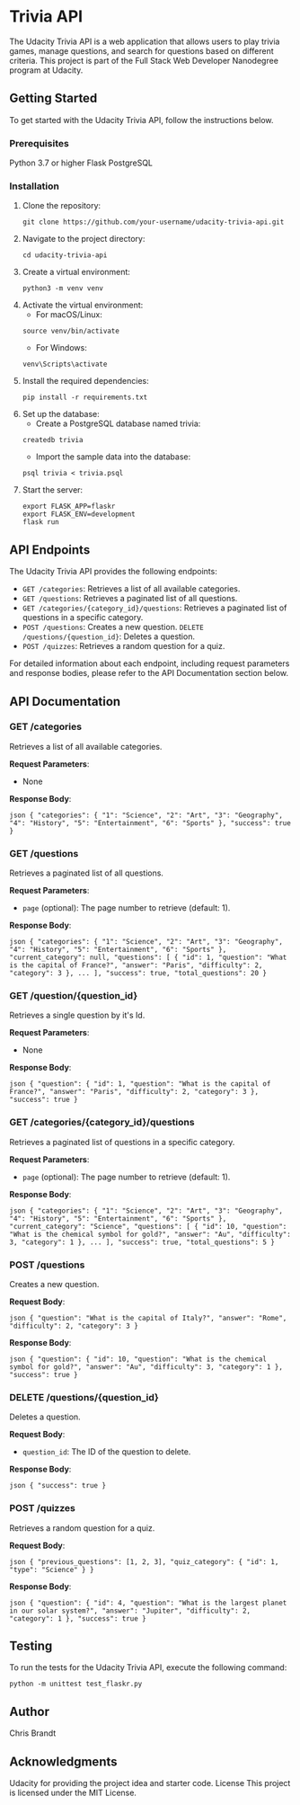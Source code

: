 # Trivia API

The Udacity Trivia API is a web application that allows users to play trivia games, manage questions, and search for questions based on different criteria. This project is part of the Full Stack Web Developer Nanodegree program at Udacity.

## Getting Started
To get started with the Udacity Trivia API, follow the instructions below.

### Prerequisites
Python 3.7 or higher
Flask
PostgreSQL

### Installation
1. Clone the repository:
    ```
    git clone https://github.com/your-username/udacity-trivia-api.git
    ```
1. Navigate to the project directory:
    ```
    cd udacity-trivia-api
    ```
1. Create a virtual environment:
    ```
    python3 -m venv venv
    ```
1. Activate the virtual environment:
    - For macOS/Linux:
    ```
    source venv/bin/activate
    ```
    - For Windows:
    ```
    venv\Scripts\activate
    ```
1. Install the required dependencies:
    ```
    pip install -r requirements.txt
    ```
1. Set up the database:
    - Create a PostgreSQL database named trivia:
    ```
    createdb trivia
    ```
    - Import the sample data into the database:
    ```
    psql trivia < trivia.psql
    ```
1. Start the server:
    ```
    export FLASK_APP=flaskr
    export FLASK_ENV=development
    flask run
    ```
## API Endpoints
The Udacity Trivia API provides the following endpoints:

* `GET /categories`: Retrieves a list of all available categories.
* `GET /questions`: Retrieves a paginated list of all questions.
* `GET /categories/{category_id}/questions`: Retrieves a paginated list of questions in a specific category.
* `POST /questions`: Creates a new question.
`DELETE /questions/{question_id}`: Deletes a question.
* `POST /quizzes`: Retrieves a random question for a quiz.

For detailed information about each endpoint, including request parameters and response bodies, please refer to the API Documentation section below.

## API Documentation
### GET /categories
Retrieves a list of all available categories.

**Request Parameters**: 
* None

**Response Body**: 
```
json { "categories": { "1": "Science", "2": "Art", "3": "Geography", "4": "History", "5": "Entertainment", "6": "Sports" }, "success": true }
```

### GET /questions
Retrieves a paginated list of all questions.

**Request Parameters**:
* `page` (optional): The page number to retrieve (default: 1).

**Response Body**: 
```
json { "categories": { "1": "Science", "2": "Art", "3": "Geography", "4": "History", "5": "Entertainment", "6": "Sports" }, "current_category": null, "questions": [ { "id": 1, "question": "What is the capital of France?", "answer": "Paris", "difficulty": 2, "category": 3 }, ... ], "success": true, "total_questions": 20 }
```

### GET /question/{question_id}
Retrieves a single question by it's Id.

**Request Parameters**:
* None

**Response Body**: 
```
json { "question": { "id": 1, "question": "What is the capital of France?", "answer": "Paris", "difficulty": 2, "category": 3 }, "success": true }
```

### GET /categories/{category_id}/questions
Retrieves a paginated list of questions in a specific category.

**Request Parameters**:
* `page` (optional): The page number to retrieve (default: 1).

**Response Body**: 
```
json { "categories": { "1": "Science", "2": "Art", "3": "Geography", "4": "History", "5": "Entertainment", "6": "Sports" }, "current_category": "Science", "questions": [ { "id": 10, "question": "What is the chemical symbol for gold?", "answer": "Au", "difficulty": 3, "category": 1 }, ... ], "success": true, "total_questions": 5 }
```

### POST /questions
Creates a new question.

**Request Body**:
```
json { "question": "What is the capital of Italy?", "answer": "Rome", "difficulty": 2, "category": 3 }
```

**Response Body**: 
```
json { "question": { "id": 10, "question": "What is the chemical symbol for gold?", "answer": "Au", "difficulty": 3, "category": 1 }, "success": true }
```

### DELETE /questions/{question_id}
Deletes a question.

**Request Body**:
* `question_id`: The ID of the question to delete.

**Response Body**: 
```
json { "success": true }
```

### POST /quizzes
Retrieves a random question for a quiz.

**Request Body**:
```
json { "previous_questions": [1, 2, 3], "quiz_category": { "id": 1, "type": "Science" } }
```

**Response Body**: 
```
json { "question": { "id": 4, "question": "What is the largest planet in our solar system?", "answer": "Jupiter", "difficulty": 2, "category": 1 }, "success": true }
```

## Testing
To run the tests for the Udacity Trivia API, execute the following command:

```
python -m unittest test_flaskr.py
```

## Author
Chris Brandt

## Acknowledgments
Udacity for providing the project idea and starter code.
License
This project is licensed under the MIT License.